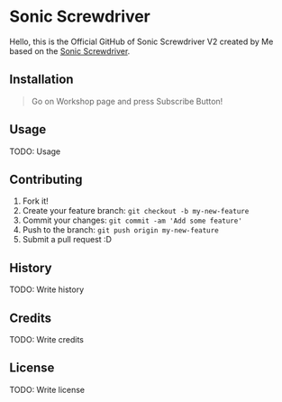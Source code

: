 # Sonic Screwdriver

Hello, this is the Official GitHub of Sonic Screwdriver V2 created by Me 
based on the [Sonic Screwdriver](https://steamcommunity.com/sharedfiles/filedetails/?id=153825236).

## Installation
> Go on Workshop page and press Subscribe Button!

## Usage
TODO: Usage

## Contributing
1. Fork it!
2. Create your feature branch: `git checkout -b my-new-feature`
3. Commit your changes: `git commit -am 'Add some feature'`
4. Push to the branch: `git push origin my-new-feature`
5. Submit a pull request :D

## History
TODO: Write history

## Credits
TODO: Write credits

## License
TODO: Write license
